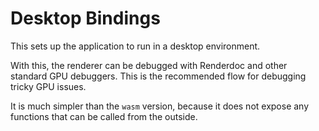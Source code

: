 # Desktop Bindings

This sets up the application to run in a desktop environment.

With this, the renderer can be debugged with Renderdoc and other standard GPU debuggers. This is the recommended flow for debugging tricky GPU issues.

It is much simpler than the `wasm` version, because it does not expose any functions that can be called from the outside.